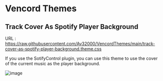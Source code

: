 # Vencord Themes
## Track Cover As Spotify Player Background
URL : https://raw.githubusercontent.com/Av32000/VencordThemes/main/track-cover-as-spotify-player-background.theme.css

If you use the SotifyControl plugin, you can use this theme to use the cover of the current music as the player background.

![image](https://github.com/Av32000/VencordThemes/assets/59660601/69b22a13-f6f0-4f36-b731-1f5d8be77afc)
